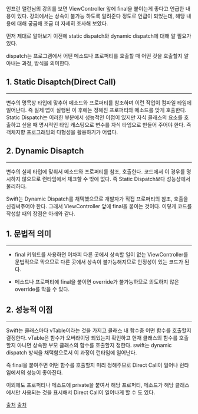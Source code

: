 인프런 앨런님의 강의를 보면 ViewController 앞에 final을 붙이는게 좋다고 언급한 내용이 있다.
강의에서는 상속이 불가능 하도록 알려준다 정도로 언급이 되었는데, 해당 내용에 대해 궁금해 조금 더 
자세히 조사해 보았다.

먼저 제대로 알아보기 이전에 static dispatch와 dynamic dispatch에 대해 알 필요가 있다.

dispatch는 프로그램에서 어떤 메소드나 프로퍼티를 호출할 때 어떤 것을 호출할지
알아내는 과정, 방식을 의미한다.


## 1. Static Disaptch(Direct Call)
---
변수의 명목상 타입에 맞추어 메소드와 프로퍼티를 참조하며 이런 작업이 컴파일
타임에 일어난다. 즉 실제 앱이 실행된 이 후에는 정해진 프로퍼티와 메소드를 맞게 호출한다. Static Dispatch는 이러한 부분에서 성능적인 이점이 있지만 자식 클래스의 요소를 호출하고 싶을 때 명시적인 타입 캐스팅으로 변수를 자식 타입으로
만들어 주어야 한다. 즉 객체지향 프로그래밍의 다형성을 활용하기가 어렵다.

## 2. Dynamic Disaptch
---
변수의 실제 타입에 맞춰서 메소드와 프로퍼티를 참조, 호출한다. 코드에서 이 경우를 명시하지 않으므로 런타임에서 체크할 수 밖에 없다. 즉 Static Dispatch보다 성능상에서 불리하다.

Swift는 Dynamic Dispatch를 채택했으므로 개발자가 직접 프로퍼티의 참조, 호출을 신경써주어야 한다. 그래서 ViewController 앞에 final을 붙이는 것이다.
이렇게 코드를 작성할 때의 장점은 아래와 같다.

## 1. 문법적 의미
---
- final 키워드를 사용하면 어차피 다른 곳에서 상속할 일이 없는 ViewController를
문법적으로 막으므로 다른 곳에서 상속이 불가능해지므로 안정성이 있는 코드가
된다.

- 메소드나 프로퍼티에 final을 붙이면 override가 불가능하므로 의도하지 않은
override를 막을 수 있다.

## 2. 성능적 이점
---
Swift는 클래스마다 vTable이라는 것을 가지고 클래스 내 함수중 어떤 함수를
호출할지 결정한다. vTable은 함수가 오버라이딩 되었는지 확인하고 현재 클래스의
함수를 호출할지 아니면 상속한 부모 클래스의 함수를 호출할지 정한다. swift는
dynamic dispatch 방식을 채택함으로서 이 과정이 런타임에 일어난다.

즉 final을 붙여주면 어떤 함수를 호출할지 미리 정해주므로 Direct Call이 일어나 런타임에서의 성능이 좋아진다. 

이외에도 프로퍼티나 메소드에 private을 붙여서 해당 프로퍼티, 메소드가 해당
클래스에서만 사용되는 것을 표시해서 Direct Call이 일어나게 할 수 도 있다.

[출처](https://itllbegone.tistory.com/m/10)
[출처](https://itllbegone.tistory.com/m/10)
